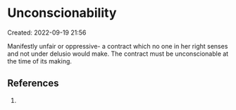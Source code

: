 # Unconscionability
Created: 2022-09-19 21:56

Manifestly unfair or oppressive- a contract which no one in her right senses and not under delusio would make. The contract must be unconscionable at the time of its making. 

## References

1. 